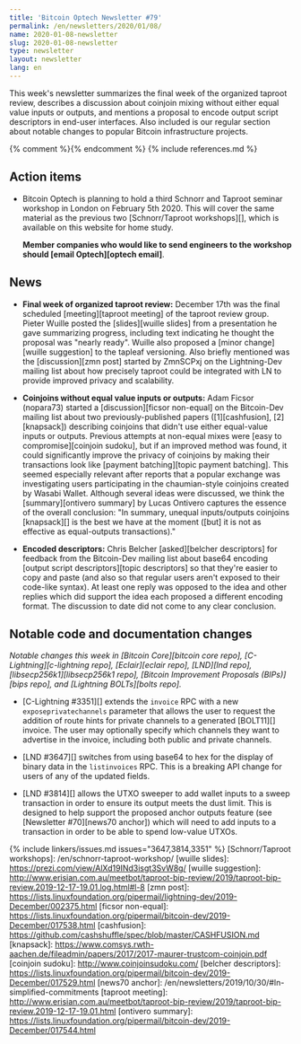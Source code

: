 ```yaml
---
title: 'Bitcoin Optech Newsletter #79'
permalink: /en/newsletters/2020/01/08/
name: 2020-01-08-newsletter
slug: 2020-01-08-newsletter
type: newsletter
layout: newsletter
lang: en
---
```

This week's newsletter summarizes the final week of the organized
taproot review, describes a discussion about coinjoin mixing without
either equal value inputs or outputs, and mentions a proposal to encode
output script descriptors in end-user interfaces.  Also included is our
regular section about notable changes to popular Bitcoin infrastructure
projects.

{% comment %}<!-- include references.md below the fold but above any Jekyll/Liquid variables-->{% endcomment %}
{% include references.md %}

## Action items

- Bitcoin Optech is planning to hold a third Schnorr and Taproot
  seminar workshop in London on February 5th 2020. This will cover
  the same material as the previous two [Schnorr/Taproot workshops][],
  which is available on this website for home study.

  **Member companies who would like to send engineers to the workshop should
  [email Optech][optech email]**.

## News

- **Final week of organized taproot review:** December 17th was the
  final scheduled [meeting][taproot meeting] of the taproot review
  group.  Pieter Wuille posted the [slides][wuille slides] from a
  presentation he gave summarizing progress, including text indicating
  he thought the proposal was "nearly ready".  Wuille also proposed a
  [minor change][wuille suggestion] to the tapleaf versioning.  Also
  briefly mentioned was the [discussion][zmn post] started by ZmnSCPxj
  on the Lightning-Dev mailing list about how precisely taproot could be
  integrated with LN to provide improved privacy and scalability.

- **Coinjoins without equal value inputs or outputs:** Adam Ficsor
  (nopara73) started a [discussion][ficsor non-equal] on the Bitcoin-Dev
  mailing list about two previously-published papers ([1][cashfusion],
  [2][knapsack]) describing coinjoins that didn't use either equal-value
  inputs or outputs.  Previous attempts at non-equal mixes were [easy to
  compromise][coinjoin sudoku], but if an improved method was found, it
  could significantly improve the privacy of coinjoins by making their
  transactions look like [payment batching][topic payment batching].  This seemed especially
  relevant after reports that a popular exchange was investigating users
  participating in the chaumian-style coinjoins created by Wasabi
  Wallet.  Although several ideas were discussed, we think the [summary][ontivero summary]
  by Lucas Ontivero captures the essence of the overall conclusion: "In
  summary, unequal inputs/outputs coinjoins [knapsack][] is the best we
  have at the moment ([but] it is not as effective as equal-outputs
  transactions)."

- **Encoded descriptors:** Chris Belcher [asked][belcher descriptors]
  for feedback from the Bitcoin-Dev mailing list about base64 encoding
  [output script descriptors][topic descriptors] so that they're easier
  to copy and paste (and also so that regular users aren't exposed to
  their code-like syntax).  At least one reply was opposed to the idea
  and other replies which did support the idea each proposed a different
  encoding format.  The discussion to date did not come to any
  clear conclusion.

## Notable code and documentation changes

*Notable changes this week in [Bitcoin Core][bitcoin core repo],
[C-Lightning][c-lightning repo], [Eclair][eclair repo], [LND][lnd repo],
[libsecp256k1][libsecp256k1 repo], [Bitcoin Improvement Proposals
(BIPs)][bips repo], and [Lightning BOLTs][bolts repo].*

- [C-Lightning #3351][] extends the `invoice` RPC with a new
  `exposeprivatechannels` parameter that allows the user to request
  the addition of route hints for private channels to a generated [BOLT11][]
  invoice.  The user may optionally specify which channels they want to
  advertise in the invoice, including both public and private channels.

- [LND #3647][] switches from using base64 to hex for the display of
  binary data in the `listinvoices` RPC.  This is a breaking API change for users of any
  of the updated fields.

- [LND #3814][] allows the UTXO sweeper to add wallet inputs to a
  sweep transaction in order to ensure its output meets the dust limit.
  This is designed to help support the proposed anchor outputs feature
  (see [Newsletter #70][news70 anchor]) which will need to add inputs to
  a transaction in order to be able to spend low-value UTXOs.

{% include linkers/issues.md issues="3647,3814,3351" %}
[Schnorr/Taproot workshops]: /en/schnorr-taproot-workshop/
[wuille slides]: https://prezi.com/view/AlXd19INd3isgt3SvW8g/
[wuille suggestion]: http://www.erisian.com.au/meetbot/taproot-bip-review/2019/taproot-bip-review.2019-12-17-19.01.log.html#l-8
[zmn post]: https://lists.linuxfoundation.org/pipermail/lightning-dev/2019-December/002375.html
[ficsor non-equal]: https://lists.linuxfoundation.org/pipermail/bitcoin-dev/2019-December/017538.html
[cashfusion]: https://github.com/cashshuffle/spec/blob/master/CASHFUSION.md
[knapsack]: https://www.comsys.rwth-aachen.de/fileadmin/papers/2017/2017-maurer-trustcom-coinjoin.pdf
[coinjoin sudoku]: http://www.coinjoinsudoku.com/
[belcher descriptors]: https://lists.linuxfoundation.org/pipermail/bitcoin-dev/2019-December/017529.html
[news70 anchor]: /en/newsletters/2019/10/30/#ln-simplified-commitments
[taproot meeting]: http://www.erisian.com.au/meetbot/taproot-bip-review/2019/taproot-bip-review.2019-12-17-19.01.html
[ontivero summary]: https://lists.linuxfoundation.org/pipermail/bitcoin-dev/2019-December/017544.html
